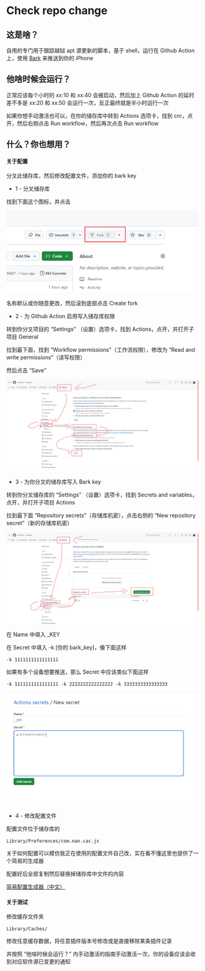 # Check repo change

## 这是啥？

自用的专门用于跟踪越狱 apt 源更新的脚本，基于 shell，运行在 Github Action 上，使用
[Bark](https://apps.apple.com/app/id1403753865 "Bark")
来推送到你的 iPhone

## 他啥时候会运行？

正常应该每个小时的 xx:10 和 xx:40 会被启动，然后加上 Github Action 的延时差不多是 xx:20 和 xx:50 会运行一次，反正最终就是半小时运行一次

如果你想手动激活也可以，在你的储存库中转到 Actions 选项卡，找到 crc，点开，然后右侧点击 Run workflow，然后再次点击 Run workflow

## 什么？你也想用？

#### 关于配置

分叉此储存库，然后修改配置文件，添加你的 bark key

- 1 - 分叉储存库

找到下面这个图标，并点击

![image_1_1](./images/image_1_1.png)

名称默认或你随意更改，然后滚到底部点击 Create fork

- 2 - 为 Github Action 启用写入储存库权限

转到你分叉项目的 “Settings” （设置）选项卡，找到 Actions，点开，并打开子项目 General

拉到最下面，找到 “Workflow permissions”（工作流权限），修改为 “Read and write permissions”（读写权限）

然后点击 “Save”

![image_2_1](./images/image_2_1.png)

- 3 - 为你分叉的储存库写入 Bark key 

转到你分叉储存库的 “Settings” （设置）选项卡，找到 Secrets and variables，点开，并打开子项目 Actions

拉到最下面 “Repository secrets”（存储库机密），点击右侧的 “New repository secret”（新的存储库机密）

![image_3_1](./images/image_3_1.png)

在 Name 中填入 \_KEY

在 Secret 中填入 -k \[你的 bark_key\]，像下面这样

	-k 1111111111111111

如果有多个设备想要推送，那么 Secret 中应该类似下面这样

	-k 1111111111111111 -k 2222222222222222 -k 3333333333333333

![image_3_2](./images/image_3_2.png)

- 4 - 修改配置文件

配置文件位于储存库的

	Library/Preferences/com.nan.cac.js

关于如何配置可以模仿我正在使用的配置文件自己改，实在看不懂这里也提供了一个简易的生成器

配置好后全部复制然后替换掉储存库中文件的内容

[简易配置生成器（中文）](https://invalidunit.github.io/crc_bark/create_js_zh.html)

#### 关于测试

修改缓存文件夹

	Library/Caches/

修改任意缓存数据，将任意插件版本号修改或是直接移除某条插件记录

并按照 “他啥时候会运行？” 内手动激活的指南手动激活一次，你的设备应该会收到对应软件源已变更的通知
